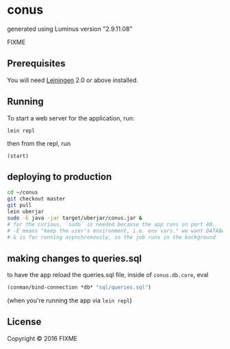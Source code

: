 # conus

generated using Luminus version "2.9.11.08"

FIXME

## Prerequisites

You will need [Leiningen][1] 2.0 or above installed.

[1]: https://github.com/technomancy/leiningen

## Running

To start a web server for the application, run:

    lein repl
   
   
then from the repl, run 

    (start)
    
    
    
## deploying to production

```bash
cd ~/conus
git checkout master
git pull
lein uberjar
sudo -E java -jar target/uberjar/conus.jar &
# for the curious, `sudo` is needed because the app runs on port 80.
# -E means "keep the user's environment, i.e. env vars." we want DATABASE_URL and LEIN_ROOT
# & is for running asynchronously, so the job runs in the background
```

## making changes to queries.sql

to have the app reload the queries.sql file, inside of `conus.db.core`, eval
```clojure
(conman/bind-connection *db* "sql/queries.sql")
```
(when you're running the app via `lein repl`)

## License

Copyright © 2016 FIXME
